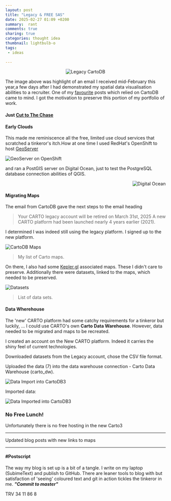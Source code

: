 ```yaml
---
layout: post
title: "Legacy & FREE SAS"
date: 2025-02-27 01:09 +0200
summary:  rant
comments: true
sharing: true
categories: thought idea
thumbnail: lightbulb-o
tags:
 - ideas
 
---
```


<p align="center"><img src="/images/carto_expire.PNG" alt="Legacy CartoDB"/></p>


The image above was highlight of an email I received mid-February this year,a few days after I had demonstrated my spatial data visualisation abilities to a recruiter. One of my [favourite](https://erickndava.github.io/thought/idea/2016/12/18/spatial-doodle-the-every-time-sensor/) posts which relied on CartoDB came to mind. I got the motivation to preserve this portion of my portfolio of work.

#### Just [Cut to The Chase](#head1234)

#### **Early Clouds**

This made me reminiscence all the free, limited use cloud services that scratched a tinkeror's itch.How at one time I used RedHat's OpenShift to host [GeoServer](https://github.com/w8r/openshift-geoserver?tab=readme-ov-file)

<p align="left"><img src="/images/redhat_openshift.png" alt="GeoServer on OpenShift"/></p>

and ran a PostGIS server on Digital Ocean, just to test the PostgreSQL database connection abilities of QGIS. 

<p align="right"><img src="/images/digital_ocean2.png" alt="Digital Ocean"/></p> 


#### **Migrating Maps**

The email from CartoDB gave the next steps to the email heading
> Your CARTO legacy account will be retired on March 31st, 2025
A new CARTO platform had been launched nearly 4 years earlier (2021).

I determined I was indeed still using the legacy platform. I signed up to the new platform. 

<p align="centre"><img src="/images/carto_maps.PNG" alt="CartoDB Maps"/></p>

> My list of Carto maps.

On there, I also had some [Kepler.gl](https://kepler.gl/) associated maps. These I didn't care to preserve. Additionally there were datasets, linked to the maps, which needed to be preserved.


<p align="centre"><img src="/images/carto_datasets.PNG" alt="Datasets"/></p>

> List of data sets.


#### **Data Where**house

The 'new' CARTO platform had some catchy requirements for a tinkeror but luckily, ... I could use CARTO's own **Carto Data Warehouse**. However, data needed to be migrated and maps to be recreated.

I created an account on the New CARTO platform. Indeed it carries the shiny feel of current technologies.

Downloaded datasets from the Legacy account, chose the CSV file format.

Uploaded the data (7) into the data warehouse connection - Carto Data Warehouse (carto_dw).

<p align="centre"><img src="/images/data_import.PNG" alt="Data Import into CartoDB3"/></p>

Imported data:

<p align="centre"><img src="/images/imported_datasets.PNG" alt="Data Imported into CartoDB3"/></p>

### <a name="head1234"></a>No Free Lunch!

Unfortunately there is no free hosting in the new Carto3


----
Updated blog posts with new links to maps

-----

#### #Postscript

The way my blog is set up is a bit of a tangle. I write on my laptop (SubimeText) and publish to GitHub. There are leaner tools to blog with but satisfaction of 'seeing' coloured text and git in action tickles the tinkeror in me. ***"Commit to master"***



TRV 34 11 86 8 

